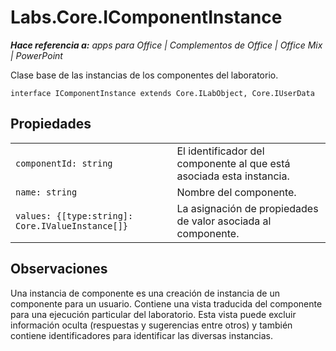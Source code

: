 
# <a name="labs.core.icomponentinstance"></a>Labs.Core.IComponentInstance

 _**Hace referencia a:** apps para Office | Complementos de Office | Office Mix | PowerPoint_

Clase base de las instancias de los componentes del laboratorio.

```
interface IComponentInstance extends Core.ILabObject, Core.IUserData
```


## <a name="properties"></a>Propiedades


|||
|:-----|:-----|
| `componentId: string`|El identificador del componente al que está asociada esta instancia.|
| `name: string`|Nombre del componente.|
| `values: {[type:string]: Core.IValueInstance[]}`|La asignación de propiedades de valor asociada al componente.|

## <a name="remarks"></a>Observaciones

Una instancia de componente es una creación de instancia de un componente para un usuario. Contiene una vista traducida del componente para una ejecución particular del laboratorio. Esta vista puede excluir información oculta (respuestas y sugerencias entre otros) y también contiene identificadores para identificar las diversas instancias.

